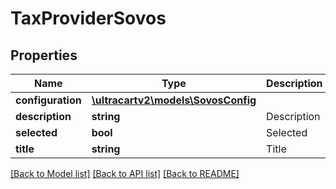 # TaxProviderSovos

## Properties
Name | Type | Description | Notes
------------ | ------------- | ------------- | -------------
**configuration** | [**\ultracartv2\models\SovosConfig**](SovosConfig.md) |  | [optional] 
**description** | **string** | Description | [optional] 
**selected** | **bool** | Selected | [optional] 
**title** | **string** | Title | [optional] 

[[Back to Model list]](../README.md#documentation-for-models) [[Back to API list]](../README.md#documentation-for-api-endpoints) [[Back to README]](../README.md)


